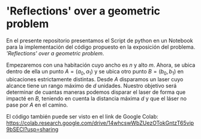 # 'Reflections' over a geometric problem

En el presente repositorio presentamos el Script de python en un Notebook para la implementación del código propuesto en la exposición del problema. _'Reflections' over a geometric problem_.

Empezaremos con una habitación cuyo ancho es $n$ y alto $m$. Ahora, se ubica dentro de ella un punto $A = (a_0, a_1)$ y se ubica otro punto $B = (b_0, b_1)$ en ubicaciones estrictamente distintas. Desde $A$ disparamos un laser cuyo alcance tiene un rango máximo de $d$ unidades. Nuestro objetivo será determinar de cuantas maneras podemos disparar el laser de forma que impacté en $B$, teniendo en cuenta la distancia máxima $d$ y que el láser no pase por $A$ en el camino.

El código también puede ser visto en el link de Google Colab: https://colab.research.google.com/drive/14whcswWbZUezOTokGntzT65vip9bSECI?usp=sharing